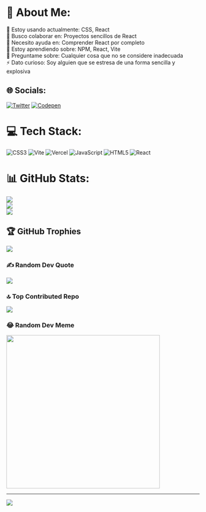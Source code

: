 # 💫 About Me:
🔭 Estoy usando actualmente: CSS, React<br>👯 Busco colaborar en: Proyectos sencillos de React<br>🤝 Necesito ayuda en: Comprender React por completo<br>🌱 Estoy aprendiendo sobre: NPM, React, Vite<br>💬 Preguntame sobre: Cualquier cosa que no se considere inadecuada<br>⚡ Dato curioso: Soy alguien que se estresa de una forma sencilla y explosiva


## 🌐 Socials:
[![Twitter](https://img.shields.io/badge/Twitter-%231DA1F2.svg?logo=Twitter&logoColor=white)](https://twitter.com/https://twitter.com/AnonSYS23) [![Codepen](https://img.shields.io/badge/Codepen-000000?style=for-the-badge&logo=codepen&logoColor=white)](https://codepen.io/https://codepen.io/AnonSYS23) 

# 💻 Tech Stack:
![CSS3](https://img.shields.io/badge/css3-%231572B6.svg?style=for-the-badge&logo=css3&logoColor=white) ![Vite](https://img.shields.io/badge/vite-%23646CFF.svg?style=for-the-badge&logo=vite&logoColor=white) ![Vercel](https://img.shields.io/badge/vercel-%23000000.svg?style=for-the-badge&logo=vercel&logoColor=white) ![JavaScript](https://img.shields.io/badge/javascript-%23323330.svg?style=for-the-badge&logo=javascript&logoColor=%23F7DF1E) ![HTML5](https://img.shields.io/badge/html5-%23E34F26.svg?style=for-the-badge&logo=html5&logoColor=white) ![React](https://img.shields.io/badge/react-%2320232a.svg?style=for-the-badge&logo=react&logoColor=%2361DAFB)
# 📊 GitHub Stats:
![](https://github-readme-stats.vercel.app/api?username=AnonSYS23&theme=dark&hide_border=false&include_all_commits=true&count_private=true)<br/>
![](https://github-readme-streak-stats.herokuapp.com/?user=AnonSYS23&theme=dark&hide_border=false)<br/>
![](https://github-readme-stats.vercel.app/api/top-langs/?username=AnonSYS23&theme=dark&hide_border=false&include_all_commits=true&count_private=true&layout=compact)

## 🏆 GitHub Trophies
![](https://github-profile-trophy.vercel.app/?username=AnonSYS23&theme=monokai&no-frame=false&no-bg=true&margin-w=4)

### ✍️ Random Dev Quote
![](https://quotes-github-readme.vercel.app/api?type=horizontal&theme=tokyonight)

### 🔝 Top Contributed Repo
![](https://github-contributor-stats.vercel.app/api?username=AnonSYS23&limit=5&theme=dark&combine_all_yearly_contributions=true)

### 😂 Random Dev Meme
<img src='https://randommeme-five.vercel.app/' style="height: 400px;"/>

---
[![](https://visitcount.itsvg.in/api?id=AnonSYS23&icon=2&color=2)](https://visitcount.itsvg.in)

<!-- Proudly created with GPRM ( https://gprm.itsvg.in ) -->
